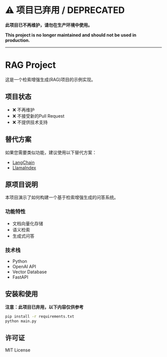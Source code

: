 # ⚠️ 项目已弃用 / DEPRECATED

**此项目已不再维护，请勿在生产环境中使用。**

**This project is no longer maintained and should not be used in production.**

---

# RAG Project

这是一个检索增强生成(RAG)项目的示例实现。

## 项目状态
- ❌ 不再维护
- ❌ 不接受新的Pull Request
- ❌ 不提供技术支持

## 替代方案
如果您需要类似功能，建议使用以下替代方案：
- [LangChain](https://github.com/langchain-ai/langchain)
- [LlamaIndex](https://github.com/run-llama/llama_index)

## 原项目说明

本项目演示了如何构建一个基于检索增强生成的问答系统。

### 功能特性
- 文档向量化存储
- 语义检索
- 生成式问答

### 技术栈
- Python
- OpenAI API
- Vector Database
- FastAPI

## 安装和使用

**注意：此项目已弃用，以下内容仅供参考**

```bash
pip install -r requirements.txt
python main.py
```

## 许可证
MIT License